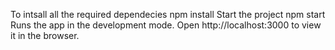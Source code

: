 To intsall all the required dependecies
npm install
Start the project
npm start
Runs the app in the development mode.
Open http://localhost:3000 to view it in the browser.

